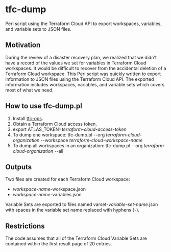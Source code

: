 # tfc-dump
Perl script using the Terraform Cloud API to export workspaces, variables, and variable sets to JSON files.

## Motivation
During the review of a disaster recovery plan, we realized that we didn't have a
record of the values we set for variables in Terraform Cloud workspaces.
It would be difficult to recover from the accidental deletion of a Terraform
Cloud workspace.
This Perl script was quickly written to export information to JSON files
using the Terraform Cloud API.
The exported information includes workspaces, variables, and variable sets
which covers most of what we need.

## How to use tfc-dump.pl
1. Install [tfc-ops](https://github.com/silinternational/tfc-ops).
2. Obtain a Terraform Cloud access token.
3. export ATLAS\_TOKEN=_terraform-cloud-access-token_
4. To dump one workspace:
tfc-dump.pl --org _terraform-cloud-organization_ --workspace _terraform-cloud-workspace-name_
5. To dump all workspaces in an organization:
tfc-dump.pl --org _terraform-cloud-organization_ --all

## Outputs
Two files are created for each Terraform Cloud workspace:

- _workspace-name_-workspace.json
- _workspace-name_-variables.json

Variable Sets are exported to files named varset-_variable-set-name_.json
with spaces in the variable set name replaced with hyphens (`-`).

## Restrictions
The code assumes that all of the Terraform Cloud Variable Sets are contained
within the first result page of 20 entries.
